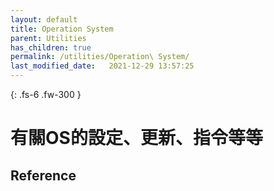 ```yaml
---
layout: default
title: Operation System
parent: Utilities
has_children: true
permalink: /utilities/Operation\ System/
last_modified_date:   2021-12-29 13:57:25
---
```


{: .fs-6 .fw-300 }

# 有關OS的設定、更新、指令等等

## Reference
